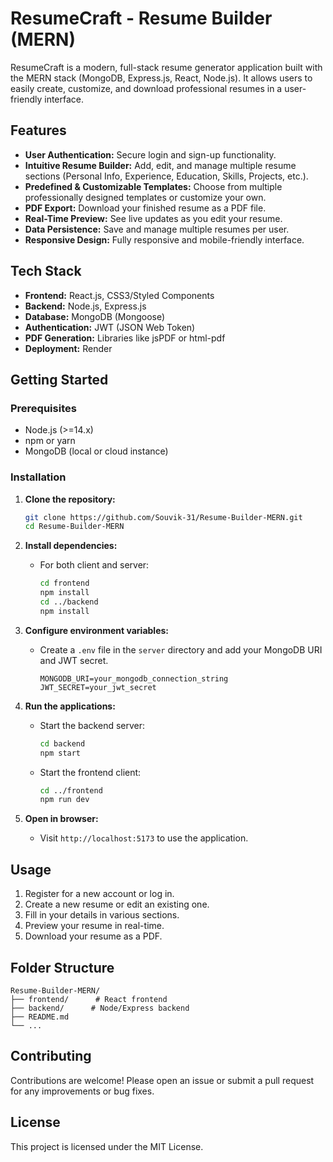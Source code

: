 # ResumeCraft - Resume Builder (MERN)

ResumeCraft is a modern, full-stack resume generator application built with the MERN stack (MongoDB, Express.js, React, Node.js). It allows users to easily create, customize, and download professional resumes in a user-friendly interface.

## Features

- **User Authentication:** Secure login and sign-up functionality.
- **Intuitive Resume Builder:** Add, edit, and manage multiple resume sections (Personal Info, Experience, Education, Skills, Projects, etc.).
- **Predefined & Customizable Templates:** Choose from multiple professionally designed templates or customize your own.
- **PDF Export:** Download your finished resume as a PDF file.
- **Real-Time Preview:** See live updates as you edit your resume.
- **Data Persistence:** Save and manage multiple resumes per user.
- **Responsive Design:** Fully responsive and mobile-friendly interface.

## Tech Stack

- **Frontend:** React.js, CSS3/Styled Components
- **Backend:** Node.js, Express.js
- **Database:** MongoDB (Mongoose)
- **Authentication:** JWT (JSON Web Token)
- **PDF Generation:** Libraries like jsPDF or html-pdf
- **Deployment:** Render

## Getting Started

### Prerequisites

- Node.js (>=14.x)
- npm or yarn
- MongoDB (local or cloud instance)

### Installation

1. **Clone the repository:**
   ```bash
   git clone https://github.com/Souvik-31/Resume-Builder-MERN.git
   cd Resume-Builder-MERN
   ```

2. **Install dependencies:**
   - For both client and server:
     ```bash
     cd frontend
     npm install
     cd ../backend
     npm install
     ```

3. **Configure environment variables:**
   - Create a `.env` file in the `server` directory and add your MongoDB URI and JWT secret.
     ```
     MONGODB_URI=your_mongodb_connection_string
     JWT_SECRET=your_jwt_secret
     ```

4. **Run the applications:**
   - Start the backend server:
     ```bash
     cd backend
     npm start
     ```
   - Start the frontend client:
     ```bash
     cd ../frontend
     npm run dev
     ```

5. **Open in browser:**
   - Visit `http://localhost:5173` to use the application.

## Usage

1. Register for a new account or log in.
2. Create a new resume or edit an existing one.
3. Fill in your details in various sections.
4. Preview your resume in real-time.
5. Download your resume as a PDF.

## Folder Structure

```
Resume-Builder-MERN/
├── frontend/      # React frontend
├── backend/      # Node/Express backend
├── README.md
└── ...
```

## Contributing

Contributions are welcome! Please open an issue or submit a pull request for any improvements or bug fixes.

## License

This project is licensed under the MIT License.
